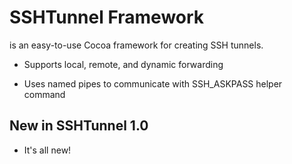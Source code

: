 # SSHTunnel Framework
is an easy-to-use Cocoa framework for creating SSH tunnels.

* Supports local, remote, and dynamic forwarding

* Uses named pipes to communicate with SSH_ASKPASS helper command

## New in SSHTunnel 1.0

* It's all new!
